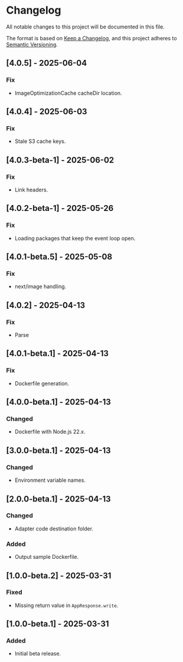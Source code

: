 <!-- markdownlint-disable MD001 MD024 -->
# Changelog

All notable changes to this project will be documented in this file.

The format is based on [Keep a Changelog](https://keepachangelog.com/en/1.1.0/),
and this project adheres to [Semantic Versioning](https://semver.org/spec/v2.0.0.html).

## [4.0.5] - 2025-06-04

### Fix

- ImageOptimizationCache cacheDir location.

## [4.0.4] - 2025-06-03

### Fix

- Stale S3 cache keys.

## [4.0.3-beta-1] - 2025-06-02

### Fix

- Link headers.

## [4.0.2-beta-1] - 2025-05-26

### Fix

- Loading packages that keep the event loop open.

## [4.0.1-beta.5] - 2025-05-08

### Fix

- next/image handling.

## [4.0.2] - 2025-04-13

### Fix

- Parse

## [4.0.1-beta.1] - 2025-04-13

### Fix

- Dockerfile generation.

## [4.0.0-beta.1] - 2025-04-13

### Changed

- Dockerfile with Node.js 22.x.

## [3.0.0-beta.1] - 2025-04-13

### Changed

- Environment variable names.

## [2.0.0-beta.1] - 2025-04-13

### Changed

- Adapter code destination folder.

### Added

- Output sample Dockerfile.

## [1.0.0-beta.2] - 2025-03-31

### Fixed

- Missing return value in `AppResponse.write`.

## [1.0.0-beta.1] - 2025-03-31

### Added

- Initial beta release.
